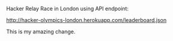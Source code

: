 Hacker Relay Race in London using API endpoint:

http://hacker-olympics-london.herokuapp.com/leaderboard.json

This is my amazing change.
